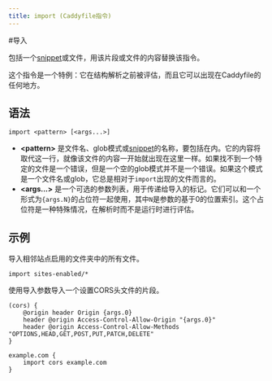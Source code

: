 ```yaml
---
title: import (Caddyfile指令)
---
```

#导入

包括一个[snippet](/docs/caddyfile/concepts#snippets)或文件，用该片段或文件的内容替换该指令。

这个指令是一个特例：它在结构解析之前被评估，而且它可以出现在Caddyfile的任何地方。

## 语法

```caddy-d
import <pattern> [<args...>]
```

- **&lt;pattern&gt;** 是文件名、glob模式或[snippet](/docs/caddyfile/concepts#snippets)的名称，要包括在内。它的内容将取代这一行，就像该文件的内容一开始就出现在这里一样。如果找不到一个特定的文件是一个错误，但是一个空的glob模式并不是一个错误。如果这个模式是一个文件名或glob，它总是相对于`import`出现的文件而言的。
- **&lt;args...&gt;** 是一个可选的参数列表，用于传递给导入的标记。它们可以和一个形式为`{args.N}`的占位符一起使用，其中`N`是参数的基于0的位置索引。这个占位符是一种特殊情况，在解析时而不是运行时进行评估。


## 示例

导入相邻站点启用的文件夹中的所有文件。

```caddy-d
import sites-enabled/*
```

使用导入参数导入一个设置CORS头文件的片段。

```caddy
(cors) {
	@origin header Origin {args.0}
	header @origin Access-Control-Allow-Origin "{args.0}"
	header @origin Access-Control-Allow-Methods "OPTIONS,HEAD,GET,POST,PUT,PATCH,DELETE"
}

example.com {
	import cors example.com
}
```
